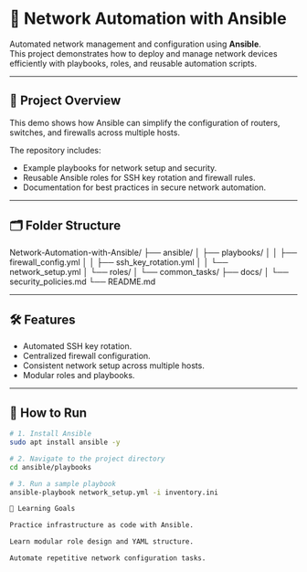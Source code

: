 # 🔧 Network Automation with Ansible

Automated network management and configuration using **Ansible**.  
This project demonstrates how to deploy and manage network devices efficiently with playbooks, roles, and reusable automation scripts.

---

## 🧩 Project Overview
This demo shows how Ansible can simplify the configuration of routers, switches, and firewalls across multiple hosts.

The repository includes:
- Example playbooks for network setup and security.
- Reusable Ansible roles for SSH key rotation and firewall rules.
- Documentation for best practices in secure network automation.

---

## 🗂 Folder Structure
Network-Automation-with-Ansible/
├── ansible/
│ ├── playbooks/
│ │ ├── firewall_config.yml
│ │ ├── ssh_key_rotation.yml
│ │ └── network_setup.yml
│ └── roles/
│ └── common_tasks/
├── docs/
│ └── security_policies.md
└── README.md

---

## 🛠 Features
- Automated SSH key rotation.
- Centralized firewall configuration.
- Consistent network setup across multiple hosts.
- Modular roles and playbooks.

---

## 🚀 How to Run
```bash
# 1. Install Ansible
sudo apt install ansible -y

# 2. Navigate to the project directory
cd ansible/playbooks

# 3. Run a sample playbook
ansible-playbook network_setup.yml -i inventory.ini

🧠 Learning Goals

Practice infrastructure as code with Ansible.

Learn modular role design and YAML structure.

Automate repetitive network configuration tasks.
